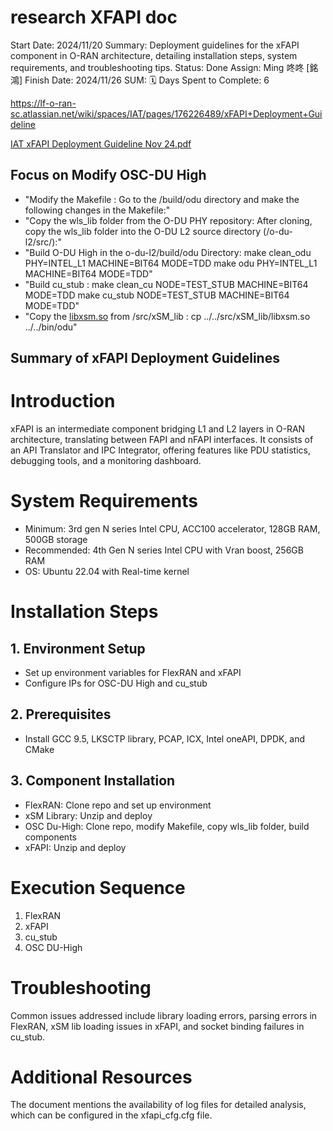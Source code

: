 # research XFAPI doc

Start Date: 2024/11/20
Summary: Deployment guidelines for the xFAPI component in O-RAN architecture, detailing installation steps, system requirements, and troubleshooting tips.
Status: Done
Assign: Ming 咚咚 [銘鴻]
Finish Date: 2024/11/26
SUM: 🗓️ Days Spent to Complete: 6

https://lf-o-ran-sc.atlassian.net/wiki/spaces/IAT/pages/176226489/xFAPI+Deployment+Guideline

[IAT xFAPI Deployment Guideline Nov 24.pdf](IAT_xFAPI_Deployment_Guideline_Nov_24.pdf)

## Focus on Modify OSC-DU High

- "Modify the Makefile :
Go to the /build/odu directory and make the following changes in the Makefile:"
- "Copy the wls_lib folder from the O-DU PHY repository:
After cloning, copy the wls_lib folder into the O-DU L2 source directory (/o-du-l2/src/):"
- "Build O-DU High in the o-du-l2/build/odu Directory:
make clean_odu PHY=INTEL_L1 MACHINE=BIT64 MODE=TDD
make odu PHY=INTEL_L1 MACHINE=BIT64 MODE=TDD"
- "Build cu_stub :
make clean_cu NODE=TEST_STUB MACHINE=BIT64 MODE=TDD
make cu_stub NODE=TEST_STUB MACHINE=BIT64 MODE=TDD"
- "Copy the [libxsm.so](http://libxsm.so) from /src/xSM_lib :
cp ../../src/xSM_lib/libxsm.so ../../bin/odu"

## Summary of xFAPI Deployment Guidelines

# Introduction

xFAPI is an intermediate component bridging L1 and L2 layers in O-RAN architecture, translating between FAPI and nFAPI interfaces. It consists of an API Translator and IPC Integrator, offering features like PDU statistics, debugging tools, and a monitoring dashboard.

# System Requirements

- Minimum: 3rd gen N series Intel CPU, ACC100 accelerator, 128GB RAM, 500GB storage
- Recommended: 4th Gen N series Intel CPU with Vran boost, 256GB RAM
- OS: Ubuntu 22.04 with Real-time kernel

# Installation Steps

## 1. Environment Setup

- Set up environment variables for FlexRAN and xFAPI
- Configure IPs for OSC-DU High and cu_stub

## 2. Prerequisites

- Install GCC 9.5, LKSCTP library, PCAP, ICX, Intel oneAPI, DPDK, and CMake

## 3. Component Installation

- FlexRAN: Clone repo and set up environment
- xSM Library: Unzip and deploy
- OSC Du-High: Clone repo, modify Makefile, copy wls_lib folder, build components
- xFAPI: Unzip and deploy

# Execution Sequence

1. FlexRAN
2. xFAPI
3. cu_stub
4. OSC DU-High

# Troubleshooting

Common issues addressed include library loading errors, parsing errors in FlexRAN, xSM lib loading issues in xFAPI, and socket binding failures in cu_stub.

# Additional Resources

The document mentions the availability of log files for detailed analysis, which can be configured in the xfapi_cfg.cfg file.